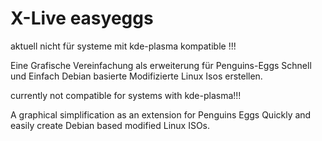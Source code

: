 # X-Live easyeggs

aktuell nicht für systeme mit kde-plasma kompatible !!!

Eine Grafische Vereinfachung als erweiterung für Penguins-Eggs
Schnell und Einfach Debian basierte Modifizierte Linux Isos erstellen.


currently not compatible for systems with kde-plasma!!!

A graphical simplification as an extension for Penguins Eggs
Quickly and easily create Debian based modified Linux ISOs.
